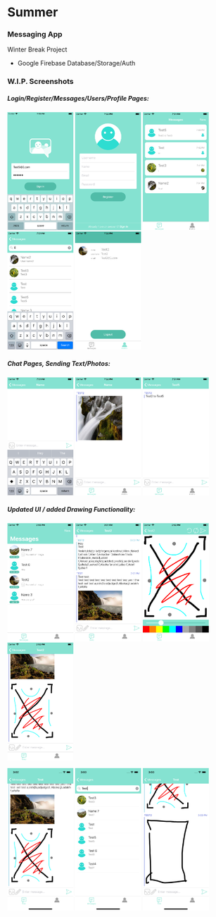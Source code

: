 # Summer
### Messaging App
Winter Break Project
 - Google Firebase Database/Storage/Auth

### W.I.P. Screenshots
##### Login/Register/Messages/Users/Profile Pages:
 <img src="screenshots/login2.png" width="150" height="268"> <img src="screenshots/register.png" width="150" height="268"> <img src="screenshots/chatList.png" width="150" height="268"> <img src="screenshots/discover.png" width="150" height="268"> <img src="screenshots/profile.png" width="150" height="268">
 
##### Chat Pages, Sending Text/Photos:
  <img src="screenshots/chat.png" width="150" height="268"> <img src="screenshots/chat2.png" width="150" height="268"> <img src="screenshots/chat3.png" width="150" height="268">
 
##### Updated UI / added Drawing Functionality:
 <img src="screenshots/7home.png" width="150" height="268"> <img src="screenshots/7messages.png" width="150" height="268"> <img src="screenshots/7draw.png" width="150" height="268"> <img src="screenshots/7messages2.png" width="150" height="268">
 
 <img src="screenshots/Xmessages2.png" width="150" height="324"> <img src="screenshots/Xdiscover.png" width="150" height="324"> <img src="screenshots/Xmessages.png" width="150" height="324">

